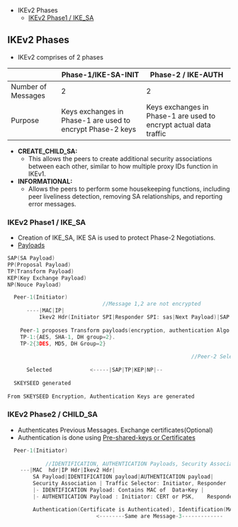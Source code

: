 - IKEv2 Phases
  - [IKEv2 Phase1 / IKE_SA](#phase1)

## IKEv2 Phases
- IKEv2 comprises of 2 phases

||Phase-1/IKE-SA-INIT|Phase-2 / IKE-AUTH|
|---|---|---|
|Number of Messages|2|2|
|Purpose|Keys exchanges in Phase-1 are used to encrypt Phase-2 keys|Keys exchanges in Phase-1 are used to encrypt actual data traffic|

- **CREATE_CHILD_SA:**
  - This allows the peers to create additional security associations between each other, similar to how multiple proxy IDs function in IKEv1.
- **INFORMATIONAL:**
  - Allows the peers to perform some housekeeping functions, including peer liveliness detection, removing SA relationships, and reporting error messages.

<a name=phase1></a>
### IKEv2 Phase1 / IKE_SA
- Creation of IKE_SA, IKE SA is used to protect Phase-2 Negotiations. 
- [Payloads](../../IKEv1/IKEv1_Phase1/Main_Mode/)
```c
SAP(SA Payload)
PP(Proposal Payload)
TP(Transform Payload)
KEP(Key Exchange Payload)
NP(Nouce Payload)

  Peer-1(Initiator)                                                            Peer-2(Responder)
                              //Message 1,2 are not encrypted
      ----|MAC|IP|
          Ikev2 Hdr(Initiator SPI|Responder SPI: sas|Next Payload)|SAP|PP|TP|KEP|NP--->
          
    Peer-1 proposes Transform payloads(encryption, authentication Algo list, DH Group, Nounce). 
    TP-1:{AES, SHA-1, DH group=2}.  
    TP-2{3DES, MD5, DH Group=2}
          
                                                          //Peer-2 Selects one policy from list of policies.
                                                          
      Selected            <-----|SAP|TP|KEP|NP|--
      
  SKEYSEED generated                                                        SKEYSEED generated 
  
From SKEYSEED Encryption, Authentication Keys are generated
```

<a name=phase2></a>
### IKEv2 Phase2 / CHILD_SA
- Authenticates Previous Messages. Exchange certificates(Optional)
- Authentication is done using [Pre-shared-keys or Certificates](/Networking/OSI-Layers/Layer-3/VPN/Part1_IKE)
```c
  Peer-1(Initiator)                                                            Peer-2(Responder)
  
            //IDENTIFICATION, AUTHENTICATION Payloads, Security Association are encrypted.
    ---|MAC  hdr|IP Hdr|Ikev2 Hdr|
        SA Payload|IDENTIFICATION payload|AUTHENTICATION payload| 
        Security Association | Traffic Selector: Initiator, Responder |-->
        |- IDENTIFICATION Payload: Contains MAC of  Data+Key |
        |- AUTHENTICATION Payload : Initiator: CERT or PSK,    Responder: Send PSK or Certificate|

        Authentication(Certificate is Authenticated), Identification(MAC is calculated & compared)
                            <--------Same are Message-3-------------        
```
